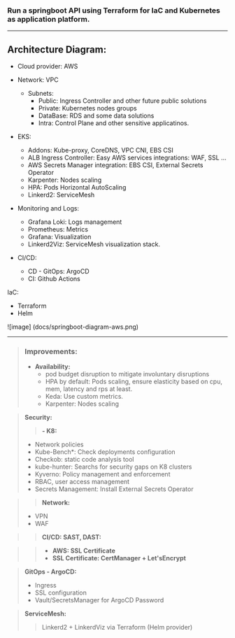 ### Run a springboot API using Terraform for IaC and Kubernetes as application platform.

---

## Architecture Diagram:

- Cloud provider: AWS
- Network: VPC
  - Subnets: 
    - Public: Ingress Controller and other future public solutions
    - Private: Kubernetes nodes groups 
    - DataBase:  RDS and some data solutions
    - Intra: Control Plane and other sensitive applicatinos.

- EKS:
  - Addons: Kube-proxy, CoreDNS, VPC CNI, EBS CSI
  - ALB Ingress Controller: Easy AWS services integrations: WAF, SSL ...
  - AWS Secrets Manager integration: EBS CSI, External Secrets Operator
  - Karpenter: Nodes scaling
  - HPA: Pods Horizontal AutoScaling
  - Linkerd2: ServiceMesh

- Monitoring and Logs:
  - Grafana Loki: Logs management
  - Prometheus: Metrics 
  - Grafana: Visualization
  - Linkerd2Viz: ServiceMesh visualization stack.

- CI/CD:
  - CD - GitOps: ArgoCD
  - CI: Github Actions

IaC:
  - Terraform
  - Helm


![image] (docs/springboot-diagram-aws.png)  

---
> ### Improvements:
>
>- **Availability:**
>   - pod budget disruption to mitigate involuntary disruptions
>   - HPA by default: Pods scaling, ensure elasticity based on cpu, mem, latency and rps at least.
>    - Keda: Use custom metrics.
>   - Karpenter: Nodes scaling


>**Security:**
> 
>>**- K8:**
>    - Network policies
>    - Kube-Bench*:  Check deployments configuration
>    - Checkob: static code analysis tool
>    - kube-hunter: Searchs for security gaps on K8 clusters
>    - Kyverno: Policy management and enforcement
>    - RBAC, user access management
>    - Secrets Management: Install External Secrets Operator

>>  **Network:**
>    - VPN
>    - WAF


>>  **CI/CD: SAST, DAST:**

>>- **AWS: SSL Certificate**
>>- **SSL Certificate: CertManager + Let'sEncrypt**

> **GitOps - ArgoCD:** 
>  - Ingress
>  - SSL configuration
>  - Vault/SecretsManager for ArgoCD Password

> **ServiceMesh:**
>> Linkerd2 + LinkerdViz via Terraform (Helm provider)
